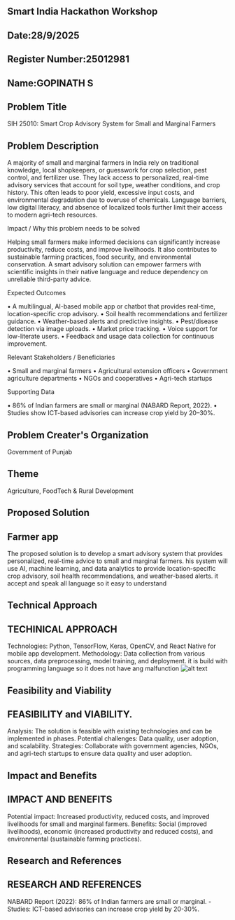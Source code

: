 ## Smart India Hackathon Workshop

## Date:28/9/2025

## Register Number:25012981

## Name:GOPINATH S

## Problem Title

SIH 25010: Smart Crop Advisory System for Small and Marginal Farmers


## Problem Description

A majority of small and marginal farmers in India rely on traditional knowledge, local shopkeepers, or guesswork for crop selection, pest control, and fertilizer use. They lack access to personalized, real-time advisory services that account for soil type, weather conditions, and crop history. This often leads to poor yield, excessive input costs, and environmental degradation due to overuse of chemicals. Language barriers, low digital literacy, and absence of localized tools further limit their access to modern agri-tech resources.

Impact / Why this problem needs to be solved

Helping small farmers make informed decisions can significantly increase productivity, reduce costs, and improve livelihoods. It also contributes to sustainable farming practices, food security, and environmental conservation. A smart advisory solution can empower farmers with scientific insights in their native language and reduce dependency on unreliable third-party advice.

Expected Outcomes

• A multilingual, AI-based mobile app or chatbot that provides real-time, location-specific crop advisory. • Soil health recommendations and fertilizer guidance. • Weather-based alerts and predictive insights. • Pest/disease detection via image uploads. • Market price tracking. • Voice support for low-literate users. • Feedback and usage data collection for continuous improvement.

Relevant Stakeholders / Beneficiaries

• Small and marginal farmers • Agricultural extension officers • Government agriculture departments • NGOs and cooperatives • Agri-tech startups

Supporting Data

• 86% of Indian farmers are small or marginal (NABARD Report, 2022). • Studies show ICT-based advisories can increase crop yield by 20–30%.

## Problem Creater's Organization
Government of Punjab

## Theme
Agriculture, FoodTech & Rural Development

## Proposed Solution

## Farmer app

The proposed solution is to develop a smart advisory system that provides personalized, real-time advice to small and marginal farmers.
his system will use AI, machine learning, and data analytics to provide location-specific crop advisory, soil health recommendations, and weather-based alerts.
it accept and speak all language so it easy to understand
## Technical Approach

## TECHINICAL APPROACH

Technologies: Python, TensorFlow, Keras, OpenCV, and React Native for mobile app development. Methodology: Data collection from various sources, data preprocessing, model training, and deployment. it is build with programming language so it does not have ang malfunction ![alt text](image-1.png)
## Feasibility and Viability
## FEASIBILITY and VIABILITY.
Analysis: The solution is feasible with existing technologies and can be implemented in phases.
Potential challenges: Data quality, user adoption, and scalability.
Strategies: Collaborate with government agencies, NGOs, and agri-tech startups to ensure data quality and user adoption.
##  Impact and Benefits
## IMPACT AND BENEFITS
Potential impact: Increased productivity, reduced costs, and improved livelihoods for small and marginal farmers.
Benefits: Social (improved livelihoods), economic (increased productivity and reduced costs), and environmental (sustainable farming practices).
## Research and References
## RESEARCH AND REFERENCES
NABARD Report (2022): 86% of Indian farmers are small or marginal. - Studies: ICT-based advisories can increase crop yield by 20-30%.
